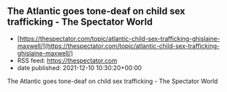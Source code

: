 ## The Atlantic goes tone-deaf on child sex trafficking - The Spectator World
 - [https://thespectator.com/topic/atlantic-child-sex-trafficking-ghislaine-maxwell/](https://thespectator.com/topic/atlantic-child-sex-trafficking-ghislaine-maxwell/)
 - RSS feed: https://thespectator.com
 - date published: 2021-12-10 10:30:20+00:00

The Atlantic goes tone-deaf on child sex trafficking - The Spectator World

